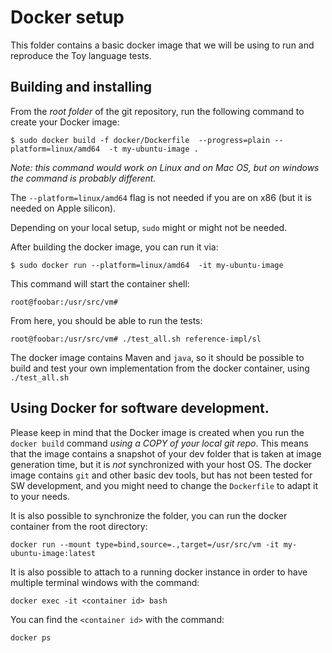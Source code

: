 # Docker setup

This folder contains a basic docker image that we will be using to run and reproduce the Toy language tests.

## Building and installing

From the _root folder_ of the git repository, run the following command to create your Docker image:

```
$ sudo docker build -f docker/Dockerfile  --progress=plain --platform=linux/amd64  -t my-ubuntu-image .
```

_Note: this command would work on Linux and on Mac OS, but on windows the command is probably different._

The `--platform=linux/amd64` flag is not needed if you are on x86 (but it is needed on Apple silicon).

Depending on your local setup, `sudo` might or might not be needed.

After building the docker image, you can run it via:

```
$ sudo docker run --platform=linux/amd64  -it my-ubuntu-image
```

This command will start the container shell:

```
root@foobar:/usr/src/vm#
```

From here, you should be able to run the tests:
```
root@foobar:/usr/src/vm# ./test_all.sh reference-impl/sl
```
The docker image contains Maven and `java`, so it should be possible to build and test your own implementation from the docker container, using `./test_all.sh`

## Using Docker for software development.

Please keep in mind that the Docker image is created when you run the `docker build` command _using a COPY of your local git repo_. This means that the image contains a snapshot of your dev folder that is taken at image generation time, but it is _not_ synchronized with your host OS. The docker image contains `git` and other basic dev tools, but has not been tested for SW development, and you might need to change the `Dockerfile` to adapt it to your needs.

It is also possible to synchronize the folder, you can run the docker container from the root directory:

```
docker run --mount type=bind,source=.,target=/usr/src/vm -it my-ubuntu-image:latest
```

It is also possible to attach to a running docker instance in order to have multiple terminal windows with the command:

```
docker exec -it <container id> bash
```

You can find the `<container id>` with the command:

```
docker ps
```
